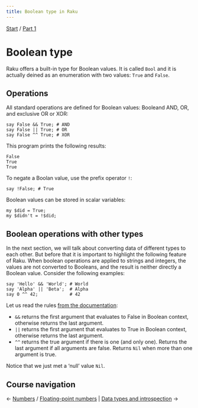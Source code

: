 ```yaml
---
title: Boolean type in Raku
---
```


[Start](/raku-course/) / [Part 1](/raku-course/part1)

# Boolean type

Raku offers a built-in type for Boolean values. It is called `Bool` and it is actually deined as an enumeration with two values: `True` and `False`.

## Operations

All standard operations are defined for Boolean values: Booleand AND, OR, and exclusive OR or XOR:

    say False && True; # AND
    say False || True; # OR
    say False ^^ True; # XOR

This program prints the following results:

    False
    True
    True

To negate a Boolan value, use the prefix operator `!`:

    say !False; # True

Boolean values can be stored in scalar variables:

    my $did = True;
    my $didn't = !$did;


## Boolean operations with other types

In the next section, we will talk about converting data of different types to each other. But before that it is important to highlight the following feature of Raku. When boolean operations are applied to strings and integers, the values are not converted to Booleans, and the result is neither directly a Boolean value. Consider the following examples:

    say 'Hello' && 'World'; # World
    say 'Alpha' || 'Beta';  # Alpha
    say 0 ^^ 42;            # 42

Let us read the rules [from the documentation](https://docs.raku.org/language/operators#Tight_AND_precedence):

* `&&` returns the first argument that evaluates to False in Boolean context, otherwise returns the last argument.
* `||` returns the first argument that evaluates to True in Boolean context, otherwise returns the last argument.
* `^^` returns the true argument if there is one (and only one). Returns the last argument if all arguments are false. Returns `Nil` when more than one argument is true.

Notice that we just met a ‘null’ value `Nil`.

## Course navigation

← [Numbers](/raku-course/numbers) / [Floating-point numbers](/raku-course/numbers/numeric) | [Data types and introspection](/raku-course/what)  →
